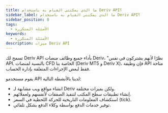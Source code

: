 ```yaml
---
title: ما الذي يمكنني القيام به باستخدام Deriv API؟
sidebar_label: ما الذي يمكنني القيام به باستخدام Deriv API؟
sidebar_position: 0
tags:
  - الأسئلة المتكررة
keywords:
  - الأسئلة المتكررة
description: ميزات Deriv API
---
```


تسمح لك Deriv API بأداء جميع وظائف منصات Deriv، "نظرًا لأنهم يشتركون في نفس API. بالنسبة لمنصات CFD الخاصة بنا (Deriv MT5 و Deriv X)، فإن وظيفة API متاحة فقط لبعض الإجراءات المتعلقة بإدارة الحساب.

يقوم مستخدمو API لدينا بالأنشطة التالية:

- انشاء مواقع ويب مشابهة لـ Deriv ولكن بميزات مختلفة.
- إنشاء تطبيقات سطح المكتب لتنفيذ الصفقات لأنفسهم ولعملائهم.
- استكشاف المعلومات التاريخية للحركة اللحظية في السعر (tick).
- توفير خدمات الدفع بواسطة وكلاء الدفع بشكل تلقائي.
